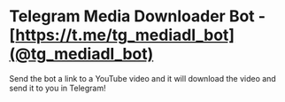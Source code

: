 # Telegram Media Downloader Bot - [https://t.me/tg_mediadl_bot](@tg_mediadl_bot)

Send the bot a link to a YouTube video and it will download the video and send it to you in Telegram!
